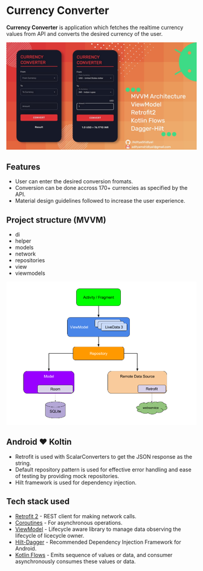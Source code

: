 # Currency Converter
**Currency Converter** is application which fetches the realtime currency values from API and converts the desired currency of the user.

<img src="https://github.com/AdityaShidlyali/CurrencyConverterApp/blob/main/images/currency_converter.jpg" />

## Features
* User can enter the desired conversion fromats.
* Conversion can be done accross 170+ currencies as specified by the API.
* Material design guidelines followed to increase the user experience.

## Project structure (MVVM)
* di
* helper
* models
* network
* repositories
* view
* viewmodels

<img src="https://github.com/AdityaShidlyali/CurrencyConverterApp/blob/main/images/mvvm.png" />

## Android :heart: Koltin
* Retrofit is used with ScalarConverters to get the JSON response as the string.
* Default repository pattern is used for effective error handling and ease of testing by providing mock repositories.
* Hilt framework is used for dependency injection.

## Tech stack used
- [Retrofit 2](https://square.github.io/retrofit/) - REST client for making network calls.
- [Coroutines](https://developer.android.com/kotlin/coroutines) - For asynchronous operations.
- [ViewModel](https://developer.android.com/topic/libraries/architecture/viewmodel) - Lifecycle aware library to manage data observing the lifecycle of licecycle owner.
- [Hilt-Dagger](https://dagger.dev/hilt/) - Recommended Dependency Injection Framework for Android.
- [Kotlin Flows](https://developer.android.com/kotlin/flow) - Emits sequence of values or data, and consumer asynchronously consumes these values or data.
